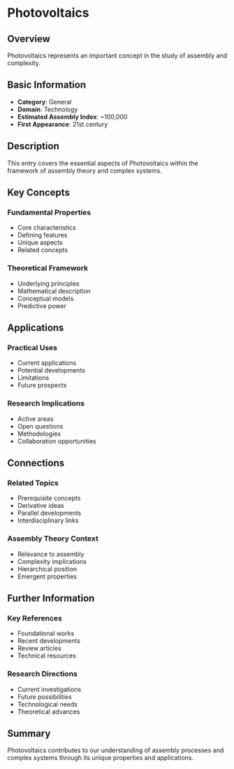 # Photovoltaics

## Overview

Photovoltaics represents an important concept in the study of assembly and complexity.

## Basic Information

- **Category**: General
- **Domain**: Technology
- **Estimated Assembly Index**: ~100,000
- **First Appearance**: 21st century

## Description

This entry covers the essential aspects of Photovoltaics within the framework of assembly theory and complex systems.

## Key Concepts

### Fundamental Properties
- Core characteristics
- Defining features
- Unique aspects
- Related concepts

### Theoretical Framework
- Underlying principles
- Mathematical description
- Conceptual models
- Predictive power

## Applications

### Practical Uses
- Current applications
- Potential developments
- Limitations
- Future prospects

### Research Implications
- Active areas
- Open questions
- Methodologies
- Collaboration opportunities

## Connections

### Related Topics
- Prerequisite concepts
- Derivative ideas
- Parallel developments
- Interdisciplinary links

### Assembly Theory Context
- Relevance to assembly
- Complexity implications
- Hierarchical position
- Emergent properties

## Further Information

### Key References
- Foundational works
- Recent developments
- Review articles
- Technical resources

### Research Directions
- Current investigations
- Future possibilities
- Technological needs
- Theoretical advances

## Summary

Photovoltaics contributes to our understanding of assembly processes and complex systems through its unique properties and applications.
